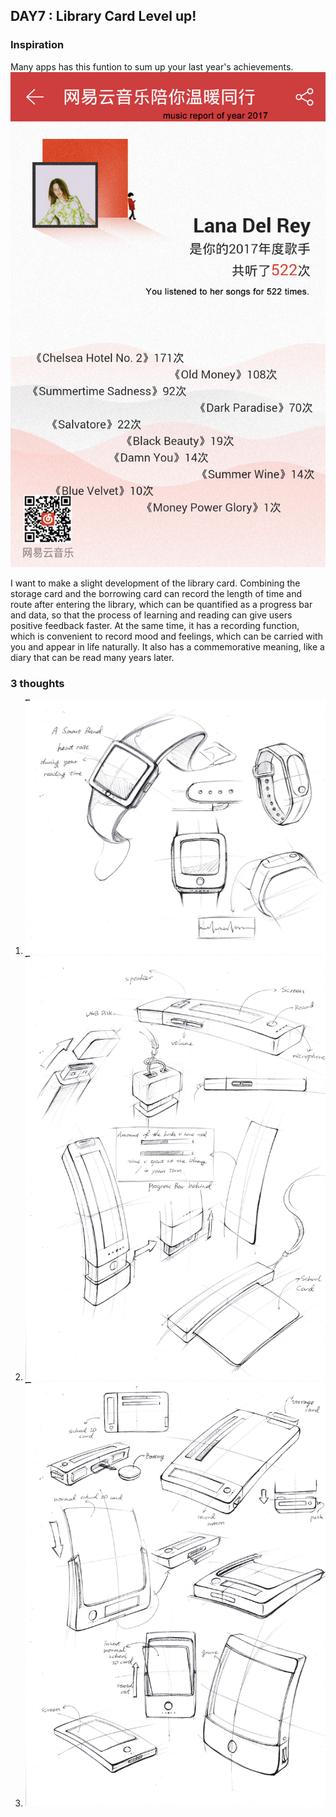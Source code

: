 ## DAY7 : Library Card Level up!

### Inspiration
Many apps has this funtion to sum up your last year's achievements.
![rep](mr.jpg)

I want to make a slight development of the library card. Combining the storage card and the borrowing card can record the length of time and route after entering the library, which can be quantified as a progress bar and data, so that the process of learning and reading can give users positive feedback faster. At the same time, it has a recording function, which is convenient to record mood and feelings, which can be carried with you and appear in life naturally. It also has a commemorative meaning, like a diary that can be read many years later.

### 3 thoughts
1. ![1](0004.jpg)
2. ![2](0003.jpg)
3. ![3](0002.jpg)
